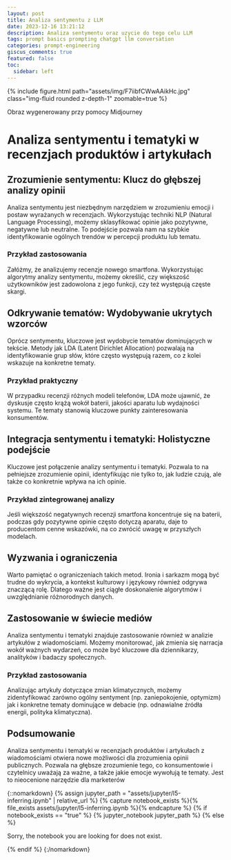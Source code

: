```yaml
---
layout: post
title: Analiza sentymentu z LLM
date: 2023-12-16 13:21:12
description: Analiza sentymentu oraz uzycie do tego celu LLM
tags: prompt basics prompting chatgpt llm conversation
categories: prompt-engineering
giscus_comments: true
featured: false
toc:
  sidebar: left
---
```

{% include figure.html path="assets/img/F7iibfCWwAAikHc.jpg" class="img-fluid rounded z-depth-1" zoomable=true %}
<div class="caption">
    Obraz wygenerowany przy pomocy Midjourney
</div>

# Analiza sentymentu i tematyki w recenzjach produktów i artykułach

## Zrozumienie sentymentu: Klucz do głębszej analizy opinii

Analiza sentymentu jest niezbędnym narzędziem w zrozumieniu emocji i postaw wyrażanych w recenzjach. Wykorzystując techniki NLP (Natural Language Processing), możemy sklasyfikować opinie jako pozytywne, negatywne lub neutralne. To podejście pozwala nam na szybkie identyfikowanie ogólnych trendów w percepcji produktu lub tematu. 

### Przykład zastosowania
Załóżmy, że analizujemy recenzje nowego smartfona. Wykorzystując algorytmy analizy sentymentu, możemy określić, czy większość użytkowników jest zadowolona z jego funkcji, czy też występują częste skargi.

## Odkrywanie tematów: Wydobywanie ukrytych wzorców

Oprócz sentymentu, kluczowe jest wydobycie tematów dominujących w tekście. Metody jak LDA (Latent Dirichlet Allocation) pozwalają na identyfikowanie grup słów, które często występują razem, co z kolei wskazuje na konkretne tematy.

### Przykład praktyczny
W przypadku recenzji różnych modeli telefonów, LDA może ujawnić, że dyskusje często krążą wokół baterii, jakości aparatu lub wydajności systemu. Te tematy stanowią kluczowe punkty zainteresowania konsumentów.

## Integracja sentymentu i tematyki: Holistyczne podejście

Kluczowe jest połączenie analizy sentymentu i tematyki. Pozwala to na pełniejsze zrozumienie opinii, identyfikując nie tylko to, jak ludzie czują, ale także co konkretnie wpływa na ich opinie.

### Przykład zintegrowanej analizy
Jeśli większość negatywnych recenzji smartfona koncentruje się na baterii, podczas gdy pozytywne opinie często dotyczą aparatu, daje to producentom cenne wskazówki, na co zwrócić uwagę w przyszłych modelach.

## Wyzwania i ograniczenia

Warto pamiętać o ograniczeniach takich metod. Ironia i sarkazm mogą być trudne do wykrycia, a kontekst kulturowy i językowy również odgrywa znaczącą rolę. Dlatego ważne jest ciągłe doskonalenie algorytmów i uwzględnianie różnorodnych danych.

## Zastosowanie w świecie mediów

Analiza sentymentu i tematyki znajduje zastosowanie również w analizie artykułów z wiadomościami. Możemy monitorować, jak zmienia się narracja wokół ważnych wydarzeń, co może być kluczowe dla dziennikarzy, analityków i badaczy społecznych.

### Przykład zastosowania
Analizując artykuły dotyczące zmian klimatycznych, możemy zidentyfikować zarówno ogólny sentyment (np. zaniepokojenie, optymizm) jak i konkretne tematy dominujące w debacie (np. odnawialne źródła energii, polityka klimatyczna).

## Podsumowanie

Analiza sentymentu i tematyki w recenzjach produktów i artykułach z wiadomościami otwiera nowe możliwości dla zrozumienia opinii publicznych. Pozwala na głębsze zrozumienie tego, co konsumentowie i czytelnicy uważają za ważne, a także jakie emocje wywołują te tematy. Jest to nieocenione narzędzie dla marketerów

{::nomarkdown}
{% assign jupyter_path = "assets/jupyter/l5-inferring.ipynb" | relative_url %}
{% capture notebook_exists %}{% file_exists assets/jupyter/l5-inferring.ipynb %}{% endcapture %}
{% if notebook_exists == "true" %}
    {% jupyter_notebook jupyter_path %}
{% else %}
    <p>Sorry, the notebook you are looking for does not exist.</p>
{% endif %}
{:/nomarkdown}
